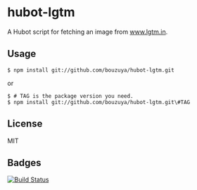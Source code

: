 # hubot-lgtm

A Hubot script for fetching an image from www.lgtm.in.

## Usage

    $ npm install git://github.com/bouzuya/hubot-lgtm.git

or

    $ # TAG is the package version you need.
    $ npm install git://github.com/bouzuya/hubot-lgtm.git\#TAG

## License

MIT

## Badges

[![Build Status](https://travis-ci.org/bouzuya/hubot-lgtm.svg?branch=master)](https://travis-ci.org/bouzuya/hubot-lgtm)

